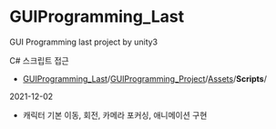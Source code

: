 # GUIProgramming_Last
GUI Programming last project by unity3

C# 스크립트 접근

- [GUIProgramming_Last](https://github.com/seilyn/GUIProgramming_Last)/[GUIProgramming_Project](https://github.com/seilyn/GUIProgramming_Last/tree/main/GUIProgramming_Project)/[Assets](https://github.com/seilyn/GUIProgramming_Last/tree/main/GUIProgramming_Project/Assets)/**Scripts**/

2021-12-02 

- 캐릭터 기본 이동, 회전, 카메라 포커싱, 애니메이션 구현

